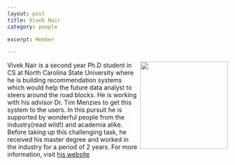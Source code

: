 ```yaml
---
layout: post
title: Vivek Nair
category: people

excerpt: Member 

---
```


 
<img align=right width=200
src="{{site.url}}/img/vivek.jpg"> Vivek Nair is a second year
Ph.D student in CS at North
Carolina State University where he is building recommendation systems which would help the future data analyst to steers around the road blocks. He is working with his advisor Dr. Tim Menzies to get this system to the users. In this pursuit he is supported by wonderful people from the industry(read wild!) and academia alike. Before taking up this challenging task, he received his master degree and worked in the industry for a period of  2 years. For more information, visit [his website](https://sites.google.com/site/vivekaxl/)
